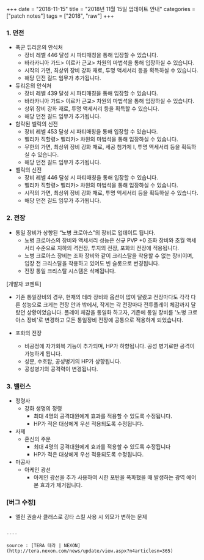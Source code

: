 +++
date = "2018-11-15"
title = "2018년 11월 15일 업데이트 안내"
categories = ["patch notes"]
tags = ["2018", "raw"]
+++

### 1. 던전
- 폭군 듀리온의 안식처
  - 장비 레벨 446 달성 시 파티매칭을 통해 입장할 수 있습니다.
  - 바라카니아 가드> 이르카 근교> 차원의 마법석을 통해 입장하실 수 있습니다.
  - 시작의 가면, 최상위 장비 강화 재료, 투명 액세서리 등을 획득하실 수 있습니다.
  - 해당 던전 길드 임무가 추가됩니다.
- 듀리온의 안식처
  - 장비 레벨 439 달성 시 파티매칭을 통해 입장할 수 있습니다.
  - 바라카니아 가드> 이르카 근교> 차원의 마법석을 통해 입장하실 수 있습니다.  
  - 상위 장비 강화 재료, 투명 액세서리 등을 획득할 수 있습니다.
  - 해당 던전 길드 임무가 추가됩니다.
- 함락된 벨릭의 신전
  - 장비 레벨 453 달성 시 파티매칭을 통해 입장할 수 있습니다.
  - 벨리카 직할령> 벨리카> 차원의 마법석을 통해 입장하실 수 있습니다.
  - 무한의 가면, 최상위 장비 강화 재료, 세공 첨가제 I, 투명 액세서리 등을 획득하실 수 있습니다.
  - 해당 던전 길드 임무가 추가됩니다.
- 벨릭의 신전
  - 장비 레벨 446 달성 시 파티매칭을 통해 입장할 수 있습니다.
  - 벨리카 직할령> 벨리카> 차원의 마법석을 통해 입장하실 수 있습니다.
  - 시작의 가면, 최상위 장비 강화 재료, 투명 액세서리 등을 획득하실 수 있습니다.
  - 해당 던전 길드 임무가 추가됩니다.

### 2. 전장
- 통일 장비가 상향된 “노병 크로아스”의 장비로 업데이트 됩니다.
  - 노병 크로아스의 장비와 액세서리 성능은 신규 PVP +0 조화 장비와 초월 액세서리 수준으로 지하의 격전장, 투지의 전장, 포화의 전장에 적용됩니다.
  - 노병 크로아스 장비는 조화 장비와 같이 크리스탈을 착용할 수 없는 장비이며, 입장 전 크리스탈을 착용하고 있어도 빈 슬롯으로 변경됩니다.
  - 전장 통일 크리스탈 시스템은 삭제됩니다.

[개발자 코멘트]
- 기존 통일장비의 경우, 현재의 테라 장비와 옵션이 많이 달랐고 전장마다도 각각 다른 성능으로 크게는 전장 안과 밖에서, 작게는 각 전장마다 전투플레이 체감까지 달랐던 상황이었습니다. 플레이 체감을 통일화 하고자, 기존에 통일 장비를 '노병 크로아스 장비'로 변경하고 모든 통일장비 전장에 공통으로 적용하게 되었습니다.

- 포화의 전장
  - 비공정에 자가회복 기능이 추가되며, HP가 하향됩니다. 공성 병기로만 공격이 가능하게 됩니다.
  - 성문, 수호탑, 공성병기의 HP가 상향됩니다.
  - 공성병기의 공격력이 변경됩니다.

### 3. 밸런스
- 정령사
  - 강화 생명의 정령
    - 최대 4명의 공격대원에게 효과를 적용할 수 있도록 수정됩니다.
    - HP가 적은 대상에게 우선 적용되도록 수정됩니다.
- 사제
  - 혼신의 주문
    - 최대 4명의 공격대원에게 효과를 적용할 수 있도록 수정됩니다
    - HP가 적은 대상에게 우선 적용되도록 수정됩니다.
- 마공사
  - 아케인 광선
    - 아케인 광선을 추가 사용하여 시한 포탄을 폭파했을 때 발생하는 광역 에어본 효과가 제거됩니다.

### [버그 수정]
- 엘린 권술사 클래스로 강타 스킬 사용 시 외모가 변하는 문제
```

----

source : [TERA 테라 | NEXON](http://tera.nexon.com/news/update/view.aspx?n4articlesn=365)
